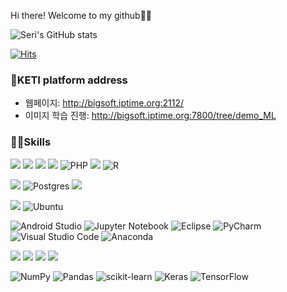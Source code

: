 Hi there! Welcome to my github🙋‍♀️

![Seri's GitHub stats](https://github-readme-stats.vercel.app/api?username=Seri-Jung&show_icons=true&theme=dracula)

[![Hits](https://hits.seeyoufarm.com/api/count/incr/badge.svg?url=https%3A%2F%2Fgithub.com%2FSeri-Jung&count_bg=%2379C83D&title_bg=%23555555&icon=&icon_color=%23E7E7E7&title=visitor&edge_flat=false)](https://github.com/Seri-Jung)

### 🚩KETI platform address
- 웹페이지: http://bigsoft.iptime.org:2112/
- 이미지 학습 진행: http://bigsoft.iptime.org:7800/tree/demo_ML


### 👩‍💻Skills

<img src="https://img.shields.io/badge/python-181717?style=for-the-badge&logo=python&logoColor=blue"> <img src="https://img.shields.io/badge/c-00599C?style=for-the-badge&logo=c%2B%2B&logoColor=white"/> <img src="https://img.shields.io/badge/c++-00599C?style=for-the-badge&logo=c%2B%2B&logoColor=white"/> <img src="https://img.shields.io/badge/html-E34F26?style=for-the-badge&logo=html5&logoColor=white"> ![PHP](https://img.shields.io/badge/php-%23777BB4.svg?style=for-the-badge&logo=php&logoColor=white) <img src="https://img.shields.io/badge/java-007396?style=for-the-badge&logo=java&logoColor=white"> ![R](https://img.shields.io/badge/r-%23276DC3.svg?style=for-the-badge&logo=r&logoColor=white)


<img src="https://img.shields.io/badge/MySQL-4479A1?style=for-the-badge&logo=MySQL&logoColor=white"/> ![Postgres](https://img.shields.io/badge/postgresql-%23316192.svg?style=for-the-badge&logo=postgresql&logoColor=white) <img src="https://img.shields.io/badge/OpenTSDB-47A248?style=for-the-badge&logo=OpenTSDB&logoColor=white"/> 


<img src="https://img.shields.io/badge/linux-FCC624?style=for-the-badge&logo=linux&logoColor=black"> ![Ubuntu](https://img.shields.io/badge/Ubuntu-E95420?style=for-the-badge&logo=ubuntu&logoColor=white) 


![Android Studio](https://img.shields.io/badge/Android%20Studio-3DDC84.svg?style=for-the-badge&logo=android-studio&logoColor=white) 
![Jupyter Notebook](https://img.shields.io/badge/jupyter-%23FA0F00.svg?style=for-the-badge&logo=jupyter&logoColor=white)
![Eclipse](https://img.shields.io/badge/Eclipse-FE7A16.svg?style=for-the-badge&logo=Eclipse&logoColor=white)
![PyCharm](https://img.shields.io/badge/pycharm-143?style=for-the-badge&logo=pycharm&logoColor=black&color=black&labelColor=green)
![Visual Studio Code](https://img.shields.io/badge/Visual%20Studio%20Code-0078d7.svg?style=for-the-badge&logo=visual-studio-code&logoColor=white)
![Anaconda](https://img.shields.io/badge/Anaconda-%2344A833.svg?style=for-the-badge&logo=anaconda&logoColor=white)


 <img src="https://img.shields.io/badge/django-092E20?style=for-the-badge&logo=django&logoColor=white"> <img src="https://img.shields.io/badge/flask-000000?style=for-the-badge&logo=flask&logoColor=white">  <img src="https://img.shields.io/badge/Amazon AWS-232F3E?style=for-the-badge&logo=Amazon%20AWS&logoColor=white"/> <img src="https://img.shields.io/badge/github-181717?style=for-the-badge&logo=github&logoColor=white"> 
 
 ![NumPy](https://img.shields.io/badge/numpy-%23013243.svg?style=for-the-badge&logo=numpy&logoColor=white)
 ![Pandas](https://img.shields.io/badge/pandas-%23150458.svg?style=for-the-badge&logo=pandas&logoColor=white)
 ![scikit-learn](https://img.shields.io/badge/scikit--learn-%23F7931E.svg?style=for-the-badge&logo=scikit-learn&logoColor=white)
 ![Keras](https://img.shields.io/badge/Keras-%23D00000.svg?style=for-the-badge&logo=Keras&logoColor=white)
 ![TensorFlow](https://img.shields.io/badge/TensorFlow-%23FF6F00.svg?style=for-the-badge&logo=TensorFlow&logoColor=white)
 
